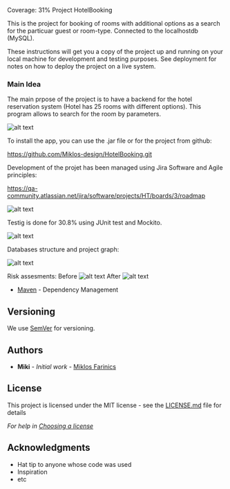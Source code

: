 Coverage: 31%
Project HotelBooking

This is the project for booking of rooms with additional options as a search for the particuar guest or room-type. Connected to the localhostdb (MySQL).

These instructions will get you a copy of the project up and running on your local machine for development and testing purposes. See deployment for notes on how to deploy the project on a live system.

### Main Idea

The main prpose of the project is to have a backend for the hotel reservation system (Hotel has 25 rooms with different options). This program allows to search for the room by parameters.

![alt text](https://sun9-57.userapi.com/impg/RM7-KyZrlVPu5Ygwu55avQUS4CArnyTGqD-6dQ/YTQhnAZVQHM.jpg?size=1280x730&quality=95&sign=fffa7d9759aabcd5b8411bce143e012c&type=album)

To install the app, you can use the .jar file or for the project from github:

https://github.com/Miklos-design/HotelBooking.git

Development of the projet has been managed using Jira Software and Agile principles:

https://qa-community.atlassian.net/jira/software/projects/HT/boards/3/roadmap

![alt text](https://sun9-13.userapi.com/impg/4HUcRn2_jbD98B5mz1HJwvdRuPBsE8whxaWRrg/KFsx-vorAxo.jpg?size=1280x772&quality=95&sign=b17ac568d99dcd018569940126ea893f&type=album)

Testig is done for 30.8% using JUnit test and Mockito.

![alt text](https://sun9-9.userapi.com/impg/U_F0f-GP3yPdt2Cw49t1f1oP_wtfS6uyVib1xw/hb2ArnQ0nrw.jpg?size=824x1080&quality=95&sign=98af1aed9ede78afc23d277f7500a8b5&type=album)

Databases structure and project graph:

![alt text](https://sun9-57.userapi.com/impg/SELDsYcYXgGJSeBC85lKDiN-fO19o8JNwO5pIg/rGPfri6HJNY.jpg?size=1280x1220&quality=95&sign=e7f0e6daeee2e1d4854ca9876765fd1e&type=album)

Risk assesments:
Before
![alt text](https://sun9-29.userapi.com/impg/XghhiEtGFt3-7LsgW_bEy2kpAcXY_OlAcpMMUQ/bAdixcGbzCk.jpg?size=763x1080&quality=95&sign=7b74f48918ade84a1efe2018b946081b&type=album)
After
![alt text](https://sun9-7.userapi.com/impg/FDT_d0WZXXiQPVJhEJNROtBuZejkPZ-il-Fm5w/I6YcLw22Jo0.jpg?size=763x1080&quality=95&sign=ee5ca685a2101f2b0ec24fd9f7b036e4&type=album)



* [Maven](https://maven.apache.org/) - Dependency Management

## Versioning

We use [SemVer](http://semver.org/) for versioning.

## Authors

* **Miki** - *Initial work* - [Miklos Farinics](https://github.com/Miklos-design)

## License

This project is licensed under the MIT license - see the [LICENSE.md](LICENSE.md) file for details

*For help in [Choosing a license](https://choosealicense.com/)*

## Acknowledgments

* Hat tip to anyone whose code was used
* Inspiration
* etc
